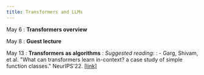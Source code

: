 ```yaml
---
title: Transformers and LLMs
---
```


May 6
: **Transformers overview**

May 8
: **Guest lecture**

May 13
: **Transformers as algorithms**
: *Suggested reading:*
: - Garg, Shivam, et al. "What can transformers learn in-context? a case study of simple function classes." NeurIPS'22. [[link]](https://arxiv.org/pdf/2208.01066.pdf)
